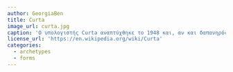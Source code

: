 ```yaml
---
author: GeorgiaBen
title: Curta
image_url: curta.jpg
caption: 'Ο υπολογιστής Curta αναπτύχθηκε το 1948 και, αν και δαπανηρός, έγινε δημοφιλής για τη φορητότητα του. Αυτή η καθαρά μηχανική φορητή συσκευή μπορούσε να προσθέσει, αφαιρέσει, πολλαπλασιάσει και διαιρέσει ακόμη και να εξάγει -με κάποια δυσκολία- τετραγωνικές ρίζες. Ο εφευρέτης της, Curt Herzstark, ολοκλήρωσε το σχεδιασμό της κατά τον εγκλεισμό του στο στρατόπεδο συγκέντρωσης Buchenwald, στη διάρκεια του Β΄ Παγκοσμίου Πολέμου '
license_url: 'https://en.wikipedia.org/wiki/Curta'
categories:
  - archetypes
  - forms
---
```

